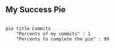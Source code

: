 ## My Success Pie

```mermaid

pie title Commits
    "Percents of my commits" : 1
    "Percents to complete the pie" : 99
```
